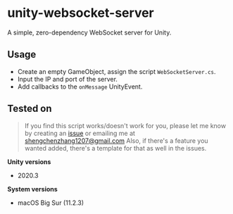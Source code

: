 # unity-websocket-server
A simple, zero-dependency WebSocket server for Unity.

## Usage
* Create an empty GameObject, assign the script `WebSocketServer.cs`.
* Input the IP and port of the server.
* Add callbacks to the `onMessage` UnityEvent.

## Tested on
> If you find this script works/doesn't work for you, please let me know by creating an [issue](https://github.com/shaunabanana/unity-websocket-server/issues) or emailing me at shengchenzhang1207@gmail.com
> Also, if there's a feature you wanted added, there's a template for that as well in the issues.

**Unity versions**
* 2020.3

**System versions**
* macOS Big Sur (11.2.3)
